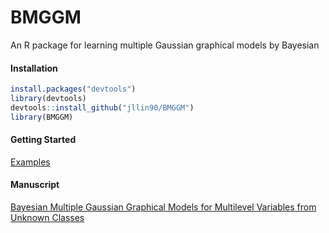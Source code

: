 # BMGGM
An R package for learning multiple Gaussian graphical models by Bayesian

#### Installation

```r
install.packages("devtools")
library(devtools)
devtools::install_github("jllin90/BMGGM")
library(BMGGM)
```

#### Getting Started

[Examples](https://github.com/jllin90/BMGGM/blob/master/vignettes/examples.Rmd)

#### Manuscript

[Bayesian Multiple Gaussian Graphical Models for Multilevel Variables from Unknown Classes](https://github.com/jllin90/BMGGM)
